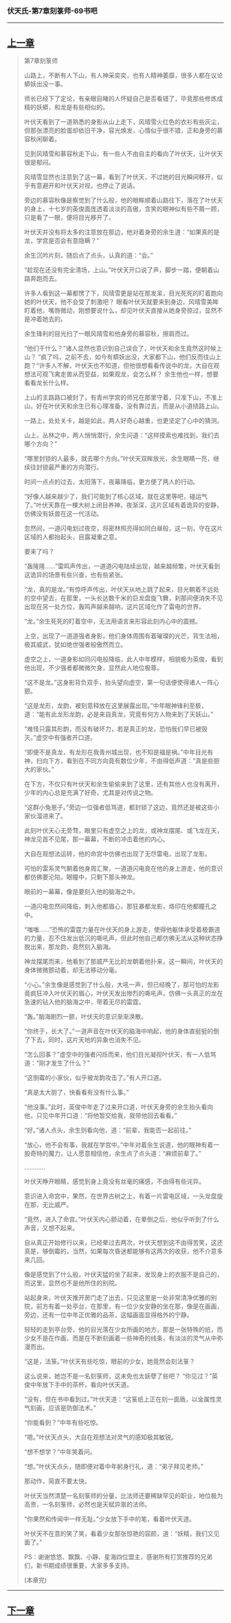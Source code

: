 ### 伏天氏-第7章刻箓师-69书吧

--------
[上一章](./c4fc9d8084c0a8c96943a1a56fd0a22e.md)
--------


>
>
>
>第7章刻箓师
>
>山路上，不断有人下山，有人神采奕奕，也有人精神萎靡，很多人都在议论蟒妖出没一事。
>
>师长已经下了定论，有亲眼目睹的人怀疑自己是否看错了，毕竟那些修炼成精的妖蟒，和龙是有些相似的。
>
>叶伏天看到了一道熟悉的身影从山上走下，风晴雪火红色的衣衫有些灰尘，但那张漂亮的脸蛋却依旧干净，容光焕发，心情似乎很不错，正和身旁的慕容秋闲聊着。
>
>见到风晴雪和慕容秋走下山，有一些人不由自主的看向了叶伏天，让叶伏天很是郁闷。
>
>风晴雪显然也注意到了这一幕，看到了叶伏天，不过她的目光瞬间移开，似乎有意避开和叶伏天对视，也停止了说话。
>
>旁边的慕容秋像是察觉到了什么般，他的眼眸顺着山路往下，落在了叶伏天的身上，十七岁的英俊面庞透着淡淡的高傲，含笑的眼神似有些不屑一顾，只是看了一眼，便将目光移开了。
>
>叶伏天并没有将太多的注意放在那边，他对着身旁的余生道：“如果真的是龙，学宫是否会有意隐瞒？”
>
>余生沉吟片刻，随后点了点头，认真的道：“会。”
>
>“趁现在还没有完全清场，上山。”叶伏天开口说了声，脚步一踏，便朝着山路奔跑而去。
>
>许多人看到这一幕都愣了下，风晴雪更是站在那发呆，目光死死的盯着跑向她的叶伏天，他不会受了刺激吧？
>眼看叶伏天就要来到身边，风晴雪美眸盯着他，嘴唇微动，刚想要说什么，却见叶伏天直接从她身旁掠过，显然不是冲着她去的。
>
>余生锋利的目光扫了一眼风晴雪和他身旁的慕容秋，擦肩而过。
>
>“他们干什么？”诸人显然也意识到自己误会了，叶伏天和余生竟然这时候上山？
>“疯了吗，之前不去，如今有蟒妖出没，大家都下山，他们反而往山上跑？”许多人不解，叶伏天也不知道，但他很想看看传说中的龙，大自在观想法可观飞禽走兽从而受益，如果观龙，会怎么样？
>余生他也一样，想要看看龙长什么样。
>
>上山的主路路口被封了，有青州学宫的师兄在那里守着，只准下山，不准上山，好在叶伏天和余生已有心理准备，没有靠过去，而是从小道绕路上山。
>
>一路上，处处关卡，越是如此，两人好奇心越重，也更坚定了心中的猜测。
>
>山上，丛林之中，两人悄悄潜行，余生问道：“这样摸索也难找到，我们去哪个方向？”
>
>“哪里封锁的人最多，就去哪个方向。”叶伏天双眸放光，余生眼睛一亮，继续往封锁最严重的方向潜行。
>
>时间一点点的过去，太阳落下，夜幕降临，更方便了两人的行动。
>
>“好像人越来越少了，我们可能到了核心区域，就在这里等吧，碰运气了。”叶伏天靠在一棵大树上闭目养神，夜渐深，这片区域有着诡异的安静，仿佛没有妖兽在这一代活动。
>
>忽然间，一道闪电划过夜空，将密林照亮得如同白昼般，这一刻，守在这片区域的人都抬起头，目露凝重之意。
>
>要来了吗？
>
>“轰隆隆……”雷鸣声传出，一道道闪电陆续出现，越来越频繁，叶伏天看到这诡异的场景有些兴奋，也有些紧张。
>
>“龙，真的是龙。”有惊呼声传出，叶伏天从地上跳了起来，目光朝着不远处的空中望去，在那里，一头长达数千米的巨龙盘旋飞舞，刹那间便消失不见出现在另一处方位，轰鸣声越来越响，这片区域化作了雷电的世界。
>
>“龙。”余生死死的盯着空中，无法用语言来形容此刻内心中的震撼。
>
>上空，出现了一道道强者身影，他们身体周围有着璀璨的光芒，背生法相，极其威武，犹如绝世强者般傲然而立。
>
>虚空之上，一道身影如同闪电般降临，此人中年模样，相貌极为英俊，看到他出现，不少强者都微微欠身，显然此人地位极尊。
>
>“这不是龙。”这身影背负双手，抬头望向虚空，第一句话便使得诸人一阵心颤。
>
>“这是龙形，龙韵，被刻意释放在这里展露出现。”中年眼神锋利至极，道：“能有此龙形龙韵，必是来自真龙，究竟有何方人物来到了天妖山。”
>
>“难怪只露其形韵，而没有破坏力，若是真正的龙，恐怕我们早已被毁灭。”虚空中有强者开口道。
>
>“即便不是真龙，有龙形在我青州城出现，也不知是福是祸。”中年目光有神，扫向下方，看到在不同方向竟有数位少年，不由得低声道：“真是些胆大的家伙。”
>
>在下方，不仅只有叶伏天和余生偷偷来到了这里，还有其他人也没有离开，少年的内心总是充满了好奇，尤其是对传说之物。
>
>“这群小兔崽子。”旁边一位强者低骂道，都封锁了这边，竟然还是被这些小家伙溜进来了。
>
>此刻叶伏天心无旁骛，眼里只有虚空之上的龙，或神龙摆尾、或飞龙在天，神龙见首不见尾，那一幕幕，不断的冲击着他的内心。
>
>大自在观想法运转，他的命宫中仿佛也出现了无尽雷电，出现了龙影。
>
>可怕的雷系灵气朝着他身周汇聚，一道道闪电竟在他的身上游走，他的意识都仿佛要沦陷，眼瞳中，只剩下那头神龙。
>
>眼前的一幕幕，像是要刻入他的脑海之中。
>
>一道闪电忽然间降临，刺入他都眉心，那狂暴都龙影，烙印在他都瞳孔之中。
>
>“嗤嗤……”恐怖的雷霆力量在叶伏天的身上游走，使得他躯体承受着极霸道的力量，忍不住发出低沉的嘶吼声，但此时他自己都仿佛无法从这种状态挣脱出来，那龙韵，竟然刻入脑海。
>
>神龙摆尾而来，他看到了那威严无比的龙朝着他扑来，这一瞬间，叶伏天的身体微微颤动着，却无法移动分毫。
>
>“小心。”余生像是感觉到了什么般，大吼一声，但已经晚了，那可怕的龙影竟疯狂冲入叶伏天的眉心，叶伏天发出惨烈的嘶吼声，仿佛一头真正的龙在急速的钻入他的脑海之中，带着无尽的雷霆。
>
>“轰。”脑海剧烈一颤，叶伏天的意识渐渐涣散。
>
>“你终于，长大了。”一道声音在叶伏天的脑海中响起，他的身体直挺挺的倒了下去，同时，这片天地的异象也消失不见。
>
>“怎么回事？”虚空中的强者闪烁而来，他们目光凝视叶伏天，有一人低骂道：“刚才发生了什么？”
>
>“这倒霉的小家伙，似乎被龙韵攻击了。”有人开口道。
>
>“真是太大胆了，快看看有没有什么事。”
>
>“他没事。”此时，英俊中年走了过来开口道，叶伏天身旁的余生抬头看向他，只见中年开口道：“将他暂交给我，我带他回去看看。”
>
>“好。”诸人点头，余生则看向他，道：“前辈，我能否一起前往。”
>
>“放心，他不会有事，我就在学宫中。”中年对着余生说道，他的眼神有着一股奇特的魔力，让人愿意相信他，余生点了点头道：“麻烦前辈了。”
>
>…………
>
>叶伏天睁开眼睛，感觉到身上竟没有丝毫的痛感，不由得有些诧异。
>
>意识进入命宫中，果然，在世界古树之上，有着一片雷电区域，一头龙盘旋在那，无比威严。
>
>“竟然，进入了命宫。”叶伏天内心颤动着，在晕倒之后，他似乎听到了什么声音，又想不起来。
>
>自从真正开始修行以来，已经晕过去两次，叶伏天想到这不由得苦笑，这还真是，够倒霉的，当然，如果每次昏迷都能够有这两次的收获，他不介意多来几回。
>
>像是感觉到了什么般，叶伏天猛的坐了起来，发现身上的衣服不是自己的，而这里，显然也不是他所住的别院。
>
>站起身来，叶伏天推开房门走了出去，只见这里是一处非常清净优雅的别院，前方有着一处亭台，在那里，有一位少女安静的坐在那，像是在画画，旁边，还有一位中年正优雅的品茶，这幅画面显得格外的宁静。
>
>轻轻的走到亭台旁，他的目光落在少女所画的地方，那是一张特殊的纸，而少女不是在作画，而是在不断刻画着一些神奇的线条，有淡淡的灵气从中弥漫而出。
>
>“这是，法箓。”叶伏天有些吃惊，眼前的少女，她竟然会刻法箓？
>
>这么说来，她岂不是一名刻箓师，这未免也太妖孽了些吧？
>“你见过？”英俊中年放下手中的茶杯，看向叶伏天道。
>
>“没有，但在书中看到过。”叶伏天道：“这箓纸上正在刻一面盾，以金属性灵气刻画，应该是防御法术。”
>
>“你能看到？”中年有些吃惊。
>
>“嗯。”叶伏天点头，大自在观想法对灵气的感知极其敏锐。
>
>“想不想学？”中年笑着问。
>
>“想。”叶伏天点头，随即便对着中年躬身行礼，道：“弟子拜见老师。”
>
>那动作，简直不要太快。
>
>叶伏天当然清楚一名刻箓师的分量，比法师还要稀缺罕见的职业，地位极为高贵，一名刻箓师，必然也是天赋异禀的法师。
>
>“你果然和传闻中一样无耻。”少女放下手中的笔，看着叶伏天道。
>
>叶伏天不在意的笑了笑，看着少女那张惊艳的容颜，道：“妖精，我们又见面了。”
>
>PS：谢谢悠悠、飘飘、小静、星海四位盟主，感谢所有打赏推荐的兄弟们，新书期成绩很重要，大家多多支持。
>
>(本章完)
>
>

--------
[下一章](./88e2a26f9a241cd778ab9c4aefa7efed.md)
--------
